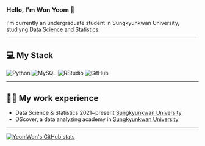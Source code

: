 ### Hello, I'm Won Yeom 👋
I'm currently an undergraduate student in Sungkyunkwan University, studiyng Data Science and Statistics.

<!--
**ChungMok/ChungMok** is a ✨ _special_ ✨ repository because its `README.md` (this file) appears on your GitHub profile.

Here are some ideas to get you started:

- 🔭 I’m currently working on ...
- 🌱 I’m currently learning ...
- 👯 I’m looking to collaborate on ...
- 🤔 I’m looking for help with ...
- 💬 Ask me about ...
- 📫 How to reach me: ...
- 😄 Pronouns: ...
- ⚡ Fun fact: ...
-->

---
## 💻 My Stack
<img alt="Python" src ="https://img.shields.io/badge/Python-3776AB.svg?&style=flat-square&logo=Python&logoColor=white"/> <img alt="MySQL" src ="https://img.shields.io/badge/MySQL-4479A1.svg?&style=flat-square&logo=MySQL&logoColor=white"/> <img alt="RStudio" src ="https://img.shields.io/badge/RStudio-75AADB.svg?&style=flat-square&logo=RStudio&logoColor=white"/> <img alt="GitHub" src ="https://img.shields.io/badge/GitHub-181717.svg?&style=flat-square&logo=GitHub&logoColor=white"/> 

---
## 🏃‍♀️ My work experience
- Data Science & Statistics 2021~present [Sungkyunkwan University](https://www.skku.edu/skku/index.do)
- DScover, a data analyzing academy in [Sungkyunkwan University](https://www.skku.edu/skku/index.do)

---
[![YeomWon's GitHub stats](https://github-readme-stats.vercel.app/api?username=ChungMok&theme=algolia&show_icons=true)](https://github.com/ChungMok/github-readme-stats)
